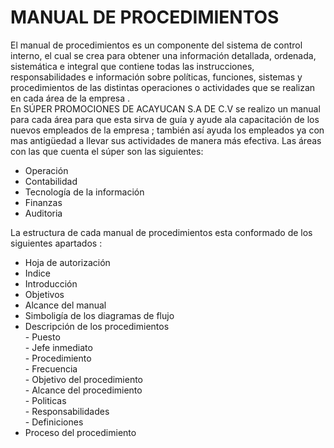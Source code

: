# MANUAL DE PROCEDIMIENTOS

El manual de procedimientos es un componente del sistema de control interno, el cual se crea para obtener una información detallada, ordenada, sistemática e integral que contiene todas las instrucciones, responsabilidades e información sobre políticas, funciones, sistemas y procedimientos de las distintas operaciones o actividades que se realizan en cada área de la empresa . 
<br>
En SÚPER PROMOCIONES DE ACAYUCAN S.A DE C.V se realizo un manual para cada área para que esta sirva de guía y ayude ala capacitación de los nuevos empleados de la empresa ; también así ayuda los empleados ya con mas antigüedad a llevar sus actividades de manera más efectiva. Las áreas con las que cuenta el súper son las siguientes:

* Operación  
* Contabilidad 
* Tecnología de la información 
* Finanzas 
* Auditoria 

La estructura de cada manual de procedimientos esta conformado de los siguientes apartados :

* Hoja de autorización 
* Indice 
* Introducción 
* Objetivos 
* Alcance del manual 
* Simboligía de los diagramas de flujo 
* Descripción de los procedimientos 
<br>- Puesto <br>- Jefe inmediato <br>- Procedimiento <br>- Frecuencia <br>- Objetivo del procedimiento <br>- Alcance del procedimiento <br>- Politicas  <br>- Responsabilidades <br>- Definiciones 
* Proceso del procedimiento 

